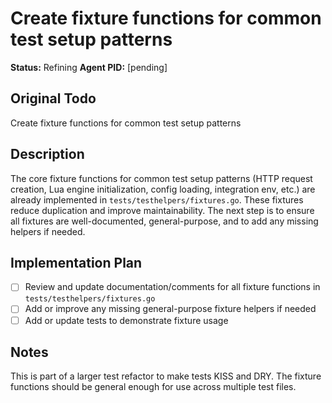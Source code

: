 # Create fixture functions for common test setup patterns
**Status:** Refining
**Agent PID:** [pending]

## Original Todo
Create fixture functions for common test setup patterns

## Description
The core fixture functions for common test setup patterns (HTTP request creation, Lua engine initialization, config loading, integration env, etc.) are already implemented in `tests/testhelpers/fixtures.go`. These fixtures reduce duplication and improve maintainability. The next step is to ensure all fixtures are well-documented, general-purpose, and to add any missing helpers if needed.

## Implementation Plan
- [ ] Review and update documentation/comments for all fixture functions in `tests/testhelpers/fixtures.go`
- [ ] Add or improve any missing general-purpose fixture helpers if needed
- [ ] Add or update tests to demonstrate fixture usage

## Notes
This is part of a larger test refactor to make tests KISS and DRY. The fixture functions should be general enough for use across multiple test files.
